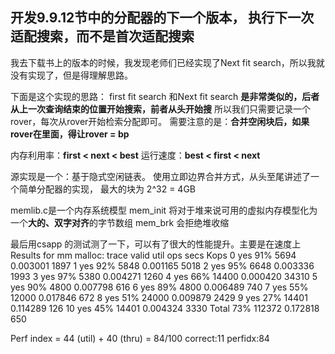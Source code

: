 ## 开发9.9.12节中的分配器的下一个版本， 执行下一次适配搜索，而不是首次适配搜索

我去下载书上的版本的时候，我发现老师们已经实现了Next fit search，所以我就没有实现了，但是得理解思路。

下面是这个实现的思路：
first fit search 和Next fit search **是非常类似的，后者从上一次查询结束的位置开始搜索，前者从头开始搜**
所以我们只需要记录一个rover，每次从rover开始检索分配即可。
需要注意的是：**合并空闲块后，如果rover在里面，得让rover = bp**

内存利用率：**first < next < best** 
运行速度：**best < first < next**

源实现是一个：基于隐式空闲链表。 使用立即边界合并方式，从头至尾讲述了一个简单分配器的实现， 最大的块为 2^32 = 4GB

memlib.c是一个内存系统模型
mem_init 将对于堆来说可用的虚拟内存模型化为一个**大的、双字对齐**的字节数组
mem_brk 会拒绝堆收缩

最后用csapp 的测试测了一下，可以有了很大的性能提升。主要是在速度上
Results for mm malloc:
trace  valid  util     ops      secs  Kops
 0       yes   91%    5694  0.003001  1897
 1       yes   92%    5848  0.001165  5018
 2       yes   95%    6648  0.003336  1993
 3       yes   97%    5380  0.004271  1260
 4       yes   66%   14400  0.000420 34310
 5       yes   90%    4800  0.007798   616
 6       yes   89%    4800  0.006489   740
 7       yes   55%   12000  0.017846   672
 8       yes   51%   24000  0.009879  2429
 9       yes   27%   14401  0.114289   126
10       yes   45%   14401  0.004324  3330
Total          73%  112372  0.172818   650

Perf index = 44 (util) + 40 (thru) = 84/100
correct:11
perfidx:84